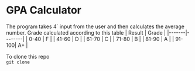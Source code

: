 # GPA Calculator  
The program takes 4` input from the user and then calculates the average number. Grade calculated according to this table
| Result | Grade  |
|-------|--------|
|  0-40  |   F    |
| 41-60 |   D    |
| 61-70 |   C    |
| 71-80 |   B    |
| 81-90 |   A    |
| 91-100|   A+   |  
  
To clone this repo  
`git clone `